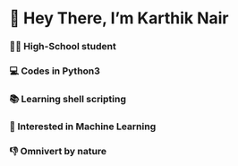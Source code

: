# 👋 Hey There, I’m Karthik Nair
### 👨‍💻 High-School student
### 💻 Codes in Python3
### 📚 Learning shell scripting
### 🤖 Interested in Machine Learning
### 👎 Omnivert by nature
